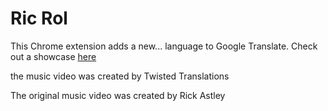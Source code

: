 # Ric Rol
This Chrome extension adds a new... language to Google Translate.
Check out a showcase [here](https://youtu.be/58IBiP1uUa0)


the music video was created by Twisted Translations

The original music video was created by Rick Astley